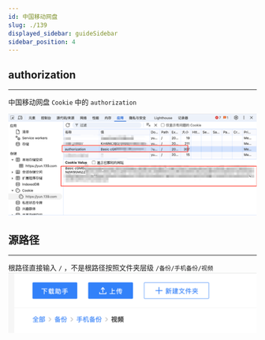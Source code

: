 ```yaml
---
id: 中国移动网盘
slug: ./139
displayed_sidebar: guideSidebar
sidebar_position: 4
---
```


## authorization

---
中国移动网盘 `Cookie` 中的 `authorization`

![2d437564-a3db-493a-868b-40a46e23ab06.png](img/2d437564-a3db-493a-868b-40a46e23ab06.png)

## 源路径

---
根路径直接输入 `/` ，不是根路径按照文件夹层级 `/备份/手机备份/视频`
![27717854-b23a-482b-ba74-5c3bf4a02758.png](img/27717854-b23a-482b-ba74-5c3bf4a02758.png)